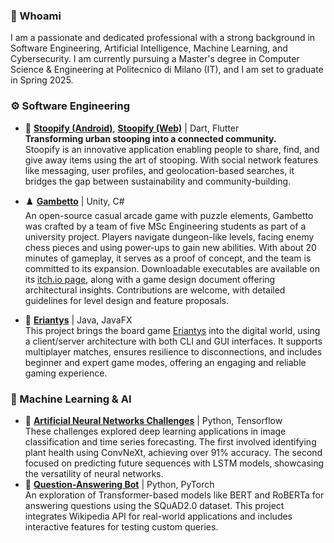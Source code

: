 ### 👤 Whoami
I am a passionate and dedicated professional with a strong background in Software Engineering, Artificial Intelligence, Machine Learning, and Cybersecurity. I am currently pursuing a Master's degree in Computer Science & Engineering at Politecnico di Milano (IT), and I am set to graduate in Spring 2025.

### ⚙️ Software Engineering
- 🍃 **[Stoopify (Android)](https://play.google.com/store/apps/details?id=it.stoopify)**, **[Stoopify (Web)](https://web.stoopify.it/)** | Dart, Flutter
<br />**Transforming urban stooping into a connected community.**
<br />Stoopify is an innovative application enabling people to share, find, and give away items using the art of stooping. With social network features like messaging, user profiles, and geolocation-based searches, it bridges the gap between sustainability and community-building.
- ♟️ **[Gambetto](https://github.com/martinopiaggi/Gambetto)** | Unity, C#
<br />An open-source casual arcade game with puzzle elements, Gambetto was crafted by a team of five MSc Engineering students as part of a university project. Players navigate dungeon-like levels, facing enemy chess pieces and using power-ups to gain new abilities. With about 20 minutes of gameplay, it serves as a proof of concept, and the team is committed to its expansion. Downloadable executables are available on its [itch.io page](https://polimi-game-collective.itch.io/gambetto), along with a game design document offering architectural insights. Contributions are welcome, with detailed guidelines for level design and feature proposals.

- 🎲 **[Eriantys](https://github.com/lorenzo-morelli/Eriantys)** | Java, JavaFX
<br />This project brings the board game [Eriantys](https://www.craniocreations.it/en/product/eriantys) into the digital world, using a client/server architecture with both CLI and GUI interfaces. It supports multiplayer matches, ensures resilience to disconnections, and includes beginner and expert game modes, offering an engaging and reliable gaming experience.

### 🧠 Machine Learning & AI
- 🤖 **[Artificial Neural Networks Challenges](https://github.com/lorenzo-morelli/ANN-Challenges)** | Python, Tensorflow
 <br />These challenges explored deep learning applications in image classification and time series forecasting. The first involved identifying plant health using ConvNeXt, achieving over 91% accuracy. The second focused on predicting future sequences with LSTM models, showcasing the versatility of neural networks.
- 💬 **[Question-Answering Bot](https://github.com/lorenzo-morelli/Question-Answering-Bot)** | Python, PyTorch
<br />An exploration of Transformer-based models like BERT and RoBERTa for answering questions using the SQuAD2.0 dataset. This project integrates Wikipedia API for real-world applications and includes interactive features for testing custom queries.
